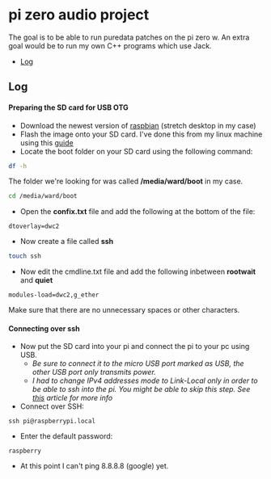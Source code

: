 # pi zero audio project

The goal is to be able to run puredata patches on the pi zero w. An extra goal would be to run my own C++ programs which use Jack.
- [Log](#log)

## Log

#### Preparing the SD card for USB OTG
- Download the newest version of [raspbian](https://www.raspberrypi.org/downloads/raspbian/) (stretch desktop in my case)
- Flash the image onto your SD card. I've done this from my linux machine using this [guide](https://www.raspberrypi.org/documentation/installation/installing-images/linux.md)
- Locate the boot folder on your SD card using the following command:
```bash
df -h
```
The folder we're looking for was called **/media/ward/boot** in my case.
```bash
cd /media/ward/boot
```
- Open the **confix.txt** file and add the following at the bottom of the file:
```
dtoverlay=dwc2
```
- Now create a file called **ssh**
```bash
touch ssh
```
- Now edit the cmdline.txt file and add the following inbetween **rootwait** and **quiet**
```
modules-load=dwc2,g_ether
```
Make sure that there are no unnecessary spaces or other characters.

#### Connecting over ssh
- Now put the SD card into your pi and connect the pi to your pc using USB.
  - *Be sure to connect it to the micro USB port marked as USB, the other USB port only transmits power.*
  - *I had to change IPv4 addresses mode to Link-Local only in order to be able to ssh into the pi. You might be able to skip this step. See [this](https://raspberrypi.stackexchange.com/questions/66143/usb-otg-w-raspberry-pi-zero/74499) article for more info*
- Connect over SSH:
```
ssh pi@raspberrypi.local
```
- Enter the default password:
```
raspberry
```
- At this point I can't ping 8.8.8.8 (google) yet.
